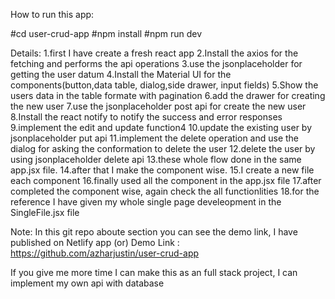 How to run this app:

#cd user-crud-app
#npm install
#npm run dev

Details:
1.first I have create a fresh react app
2.Install the axios for the fetching and performs the api operations
3.use the jsonplaceholder for getting the user datum
4.Install the Material UI for the components(button,data table, dialog,side drawer, input fields)
5.Show the users data in the table formate with pagination
6.add the drawer for creating the new user
7.use the jsonplaceholder post api for create the new user
8.Install the react notify to notify the success and error responses
9.implement the edit and update function4
10.update the existing user by jsonplaceholder put api
11.implement the delete operation and use the dialog for asking the conformation to delete the user
12.delete the user by using jsonplaceholder delete api
13.these whole flow done in the same app.jsx file.
14.after that I make the component wise.
15.I create a new file each component 
16.finally used all the component in the app.jsx file
17.after completed the component wise, again check the all functionlities 
18.for the reference I have given my whole single page develeopment in the SingleFile.jsx file

Note:
In this git repo aboute section you can see the demo link, I have published on Netlify app
(or)
Demo Link : https://github.com/azharjustin/user-crud-app

If you give me more time I can make this as an full stack project, I can implement my own api with database